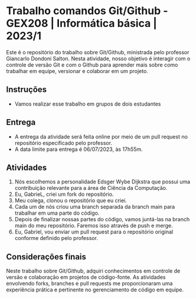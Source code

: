 # Trabalho comandos Git/Github - GEX208 | Informática básica | 2023/1

Este é o repositório do trabalho sobre Git/Github, ministrada pelo professor Giancarlo Dondoni Salton. Nesta atividade, nosso objetivo é interagir com o controle de versão Git e com o Github para aprender mais sobre como trabalhar em equipe, versionar e colaborar em um projeto.

## Instruções

- Vamos realizar esse trabalho em grupos de dois estudantes

## Entrega

- A entrega da atividade será feita online por meio de um pull request no repositório especificado pelo professor.
- A data limite para entrega é 06/07/2023, às 17h55m.

## Atividades

1. Nós escolhemos a personalidade Edsger Wybe Dijkstra que possui uma contribuição relevante para a área de Ciência da Computação.
2. Eu, GabrieL, criei um fork do repositório.
3. Meu colega, clonou o repositório que eu criei.
4. Cada um de nós criou uma branch separada da branch main para trabalhar em uma parte do código.
5. Depois de finalizar nossas partes do código, vamos juntá-las na branch main do meu repositório. Faremos isso através de push e merge.
6. Eu, Gabriel, vou enviar um pull request para o repositório original conforme definido pelo professor.

## Considerações finais

Neste trabalho sobre Git/Github, adquiri conhecimentos em controle de versão e colaboração em projetos de código-fonte. As atividades envolvendo forks, branches e pull requests me proporcionaram uma experiência prática e pertinente no gerenciamento de código em equipe. 
